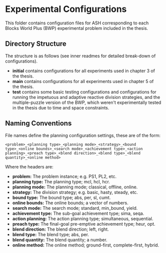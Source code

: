 # Experimental Configurations

This folder contains configuration files for ASH corresponding to each Blocks World Plus (BWP) experimental problem included in the thesis.

## Directory Structure

The structure is as follows (see inner readmes for detailed break-down of configurations).

- **initial** contains configurations for all experiments used in chapter 3 of the thesis.
- **main** contains configurations for all experiments used in chapter 5 of the thesis.
- **test** contains some basic testing configurations and configurations for running the impetuous and adaptive reactive division strategies, and the multiple-puzzle version of the BWP, which weren't experimentally tested in the thesis due to time and space constraints.

## Naming Conventions

File names define the planning configuration settings, these are of the form:

    <problem>_<planning type>_<planning mode>_<strategy>_<bound type>_<online bounds>_<search mode>_<achievement type>_<action planning>_<preach type>_<blend direction>_<blend type>_<blend quantity>_<online method>

Where the headers are:
- **problem:**          The problem instance; e.g. PS1, PL2, etc.
- **planning type:**    The planning type; mcl, hcl, hcr.
- **planning mode:**    The planning mode; classical, offline, online.
- **strategy:**         The division strategy; e.g. basic, hasty, steady, etc.
- **bound type:**       The bound type; abs, per, sl, cumt.
- **online bounds:**    The online bounds; a vector of numbers.
- **search mode:**      The search mode; standard, min_bound, yield.
- **achievement type:** The sub-goal achievement type; sima, seqa.
- **action planning:**  The action planning type; simultaneous, sequential.
- **preach type:**      The final-goal pre-emptive achievement type; heur, opt.
- **blend direction:**  The blend direction; left, right.
- **blend type:**       The blend type; abs, per.
- **blend quantity:**   The blend quantity; a number.
- **online method:**    The online method; ground-first, complete-first, hybrid.
